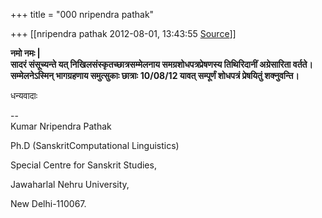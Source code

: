 +++
title = "000 nripendra pathak"

+++
[[nripendra pathak	2012-08-01, 13:43:55 [Source](https://groups.google.com/g/bvparishat/c/yaS389T9FZU)]]



**नमो नमः \|  
सादरं संसूच्यन्ते यत् निखिलसंस्कृतच्छात्रसम्मेलनाय समग्रशोधपत्रप्रेषणस्य तिथिरिदानीं अग्रेसारिता वर्तते।** **सम्मेलनेऽस्मिन् भागग्रहणाय समुत्सुकाः छात्राः** **10/08/12 यावत् सम्पूर्णं शोधपत्रं प्रेषयितुं शक्नुवन्ति।**  
  
धन्यवादाः  
  
--  
Kumar Nripendra Pathak

Ph.D (SanskritComputational Linguistics)

Special Centre for Sanskrit Studies,

Jawaharlal Nehru University,

New Delhi-110067.

  

  

  

